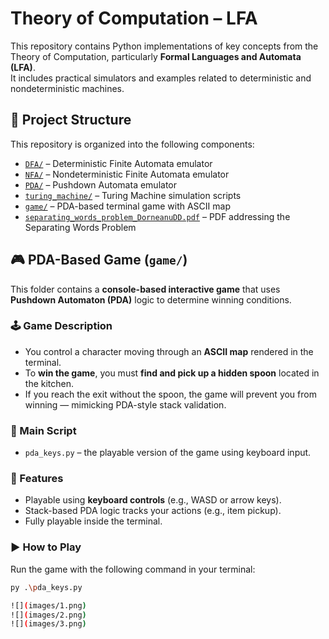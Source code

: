 # Theory of Computation – LFA

This repository contains Python implementations of key concepts from the Theory of Computation, particularly **Formal Languages and Automata (LFA)**.  
It includes practical simulators and examples related to deterministic and nondeterministic machines.

## 📁 Project Structure

This repository is organized into the following components:

- [`DFA/`](https://github.com/dianadd03/Theory-of-computation-LFA-/tree/main/DFA) – Deterministic Finite Automata emulator
- [`NFA/`](https://github.com/dianadd03/Theory-of-computation-LFA-/tree/main/NFA) – Nondeterministic Finite Automata emulator
- [`PDA/`](https://github.com/dianadd03/Theory-of-computation-LFA-/tree/main/PDA) – Pushdown Automata emulator
- [`turing_machine/`](https://github.com/dianadd03/Theory-of-computation-LFA-/tree/main/turing_machine) – Turing Machine simulation scripts
- [`game/`](https://github.com/dianadd03/Theory-of-computation-LFA-/tree/main/game) – PDA-based terminal game with ASCII map
- [`separating_words_problem_DorneanuDD.pdf`](https://github.com/dianadd03/Theory-of-computation-LFA-/blob/main/separating_words_problem_DorneanuDD.pdf) – PDF addressing the Separating Words Problem

## 🎮 PDA-Based Game (`game/`)

This folder contains a **console-based interactive game** that uses **Pushdown Automaton (PDA)** logic to determine winning conditions.

### 🕹 Game Description
- You control a character moving through an **ASCII map** rendered in the terminal.
- To **win the game**, you must **find and pick up a hidden spoon** located in the kitchen.
- If you reach the exit without the spoon, the game will prevent you from winning — mimicking PDA-style stack validation.

### 📄 Main Script
- `pda_keys.py` – the playable version of the game using keyboard input.

### 🧩 Features
- Playable using **keyboard controls** (e.g., WASD or arrow keys).
- Stack-based PDA logic tracks your actions (e.g., item pickup).
- Fully playable inside the terminal.

### ▶️ How to Play
Run the game with the following command in your terminal:
```bash
py .\pda_keys.py

![](images/1.png)
![](images/2.png)
![](images/3.png)

